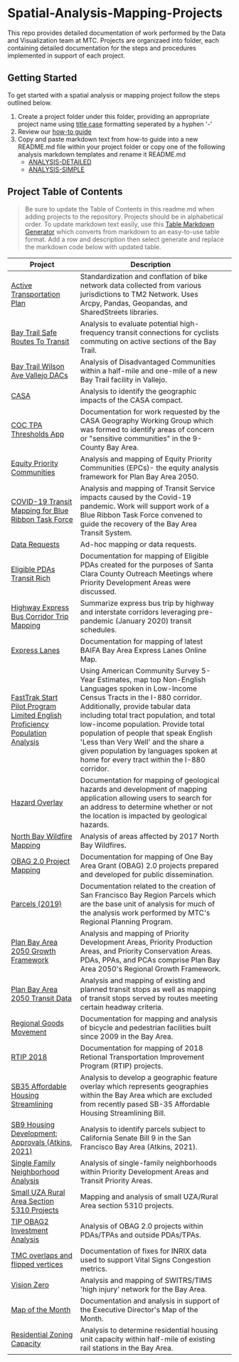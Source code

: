 # Spatial-Analysis-Mapping-Projects
This repo provides detailed documentation of work performed by the Data and Visualization team at MTC.  Projects are organizaed into folder, each containing detailed documentation for the steps and procedures implemented in support of each project.

## Getting Started 
To get started with a spatial analysis or mapping project follow the steps outlined below. 

1. Create a project folder under this folder, providing an appropriate project name using [title case](http://titlecase.com/) formatting seperated by a hyphen '-' 
2. Review our [how-to guide](https://github.com/BayAreaMetro/dv-project-templates) 
3. Copy and paste markdown text from how-to guide into a new README.md file within your project folder or copy one of the following analysis markdown templates and rename it README.md
   - [ANALYSIS-DETAILED](https://github.com/BayAreaMetro/dv-project-templates/blob/master/ANALYSIS-DETAILED.md) 
   - [ANALYSIS-SIMPLE](https://github.com/BayAreaMetro/dv-project-templates/blob/master/ANALYSIS-SIMPLE.md)

## Project Table of Contents

> Be sure to update the Table of Contents in this readme.md when adding projects to the repository. Projects should be in alphabetical order. To update markdown text easily, use this [Table Markdown Generator](https://www.tablesgenerator.com/markdown_tables) which converts from markdown to an easy-to-use table format. Add a row and description then select generate and replace the markdown code below with updated table. 

| **Project**                                                                                                       | **Description**                                                                                                                                                                                                                                                                                                                                                                                                                     |   |
|-------------------------------------------------------------------------------------------------------------------|-------------------------------------------------------------------------------------------------------------------------------------------------------------------------------------------------------------------------------------------------------------------------------------------------------------------------------------------------------------------------------------------------------------------------------------|---|
| [Active Transportation Plan](Active-Transportation-Plan-Data-Development)                                         | Standardization and conflation of bike network data collected from various jurisdictions to TM2 Network. Uses Arcpy, Pandas, Geopandas, and SharedStreets libraries.                                                                                                                                                                                                                                                                |   |
| [Bay Trail Safe Routes To Transit](Bay-Trail-Safe-Routes-To-Transit)                                              | Analysis to evaluate potential high-frequency transit  connections for cyclists commuting on active sections of the Bay Trail.                                                                                                                                                                                                                                                                                                      |   |
| [Bay Trail Wilson Ave Vallejo DACs](BayTrail-Wilson-Ave-Vallejo-DACs)                                             | Analysis of Disadvantaged Communities within a half-mile and one-mile of a new Bay Trail facility in Vallejo.                                                                                                                                                                                                                                                                                                                       |   |
| [CASA](CASA)                                                                                                      | Analysis to identify the geographic impacts of the CASA compact.                                                                                                                                                                                                                                                                                                                                                                    |   |
| [COC TPA Thresholds App](COC-TPA-Thresholds-App)                                                                  | Documentation for work requested by the CASA Geography Working Group which was formed to identify areas of concern or "sensitive communities" in the 9-County Bay Area.                                                                                                                                                                                                                                                             |   |
| [Equity Priority Communities](Equity-Priority-Communities)                                                        | Analysis and mapping of Equity Priority Communities (EPCs)- the equity analysis framework for Plan Bay Area 2050.                                                                                                                                                                                                                                                                                                                   |   |
| [COVID-19 Transit Mapping for Blue Ribbon Task Force](Covid-Transit-Mapping)                                      | Analysis and mapping of Transit Service impacts caused by the Covid-19 pandemic. Work will support work of a Blue Ribbon Task Force convened to guide the recovery of the Bay Area Transit System.                                                                                                                                                                                                                                  |   |
| [Data Requests](Data-Requests)                                                                                    | Ad-hoc mapping or data requests.                                                                                                                                                                                                                                                                                                                                                                                                    |   |
| [Eligible PDAs Transit Rich](Eligible-PDAs-Transit-Rich)                                                          | Documentation for mapping of Eligible PDAs created for the purposes of Santa Clara County Outreach Meetings where Priority Development Areas were discussed.                                                                                                                                                                                                                                                                        |   |
| [Highway Express Bus Corridor Trip Mapping](Highway-Express-Bus-Corridor-Trip-Mapping)                            | Summarize express bus trip by highway and interstate corridors leveraging pre-pandemic (January 2020) transit schedules.                                                                                                                                                                                                                                                                                                            |   |
| [Express Lanes](Express-Lanes)                                                                                    | Documentation for mapping of latest BAIFA Bay Area Express Lanes Online Map.                                                                                                                                                                                                                                                                                                                                                        |   |
| [FastTrak Start Pilot Program Limited English Proficiency Population Analysis](FastTrak-Start-Pilot-LEP-Analysis) | Using American Community Survey 5-Year Estimates, map top Non-English Languages spoken in Low-Income Census Tracts in the I-880 corridor. Additionally, provide tabular data including total tract population, and total low-income population. Provide total population of people that speak English 'Less than Very Well' and the share a given population by languages spoken at home for every tract within the I-880 corridor. |   |
| [Hazard Overlay](Hazard-Overlay)                                                                                  | Documentation for mapping of geological hazards and development of mapping application allowing users to search for an address to determine whether or not the location is impacted by geological hazards.                                                                                                                                                                                                                          |   |
| [North Bay Wildfire Mapping](North-Bay-Wildfire-Mapping)                                                          | Analysis of areas affected by 2017 North Bay Wildfires.                                                                                                                                                                                                                                                                                                                                                                             |   |
| [OBAG 2.0 Project Mapping](OBAG-2-Project-Mapping)                                                                | Documentation for mapping of One Bay Area Grant (OBAG) 2.0 projects prepared and developed for public dissemination.                                                                                                                                                                                                                                                                                                                |   |
| [Parcels (2019)](Parcel)                                                                                          | Documentation related to the creation of San Francisco Bay Region Parcels which are the base unit of analysis for much of the analysis work performed by MTC's Regional Planning Program.                                                                                                                                                                                                                                           |   |
| [Plan Bay Area 2050 Growth Framework](Plan-Bay-Area-2050-Growth-Framework)                                        | Analysis and mapping of Priority Development Areas, Priority Production Areas, and Priority Conservation Areas. PDAs, PPAs, and PCAs comprise Plan Bay Area 2050's Regional Growth Framework.                                                                                                                                                                                                                                       |   |
| [Plan Bay Area 2050 Transit Data](Plan-Bay-Area-2050-Transit-Data)                                                | Analysis and mapping of existing and planned transit stops as well as mapping of transit stops served by routes meeting certain headway criteria.                                                                                                                                                                                                                                                                                   |   |
| [Regional Goods Movement](Regional-Goods-Movement)                                                                | Documentation for mapping and analysis of bicycle and pedestrian facilities built since 2009 in the Bay Area.                                                                                                                                                                                                                                                                                                                       |   |
| [RTIP 2018](RTIP-2018)                                                                                            | Documentation for mapping of 2018 Retional Transportation Improvement Program (RTIP) projects.                                                                                                                                                                                                                                                                                                                                      |   |
| [SB35 Affordable Housing Streamlining](SB35-Affordable-Housing-Streamlining)                                      | Analysis to develop a geographic feature overlay which represents geographies within the Bay Area which are excluded from recently pased SB-35 Affordable Housing Streamlining Bill.                                                                                                                                                                                                                                                |   |
| [SB9 Housing Development; Approvals (Atkins, 2021)](SB9-Housing-Development-Approvals)                            | Analysis to identify parcels subject to California Senate Bill 9 in the San Francisco Bay Area (Atkins, 2021).                                                                                                                                                                                                                                                                                                                      |   |
| [Single Family Neighborhood Analysis](Single-Family-Neighborhoods-PDA-TPA-Walkable)                               | Analysis of single-family neighborhoods within Priority Development Areas and Transit Priority Areas.                                                                                                                                                                                                                                                                                                                               |   |
| [Small UZA Rural Area Section 5310 Projects](Small-UZA-Rural-Area-Section-5310-Projects)                          | Mapping and analysis of small UZA/Rural Area section 5310 projects.                                                                                                                                                                                                                                                                                                                                                                 |   |
| [TIP OBAG2 Investment Analysis](TIP-OBAG2-Investment-Analysis)                                                    | Analysis of OBAG 2.0 projects within PDAs/TPAs and outside PDAs/TPAs.                                                                                                                                                                                                                                                                                                                                                               |   |
| [TMC overlaps and flipped vertices](TMC-overlaps-and-flipped-vertices)                                            | Documentation of fixes for INRIX data used to support Vital Signs Congestion metrics.                                                                                                                                                                                                                                                                                                                                               |   |
| [Vision Zero](Vision-Zero)                                                                                        | Analysis and mapping of SWITRS/TIMS 'high injury' network for the Bay Area.                                                                                                                                                                                                                                                                                                                                                         |   |
| [Map of the Month](motm)                                                                                          | Documentation and analysis in support of the Executive Director's Map of the Month.                                                                                                                                                                                                                                                                                                                                                 |   |
| [Residential Zoning Capacity](Residential-Zoning-Capacity)                                                        | Analysis to determine residential housing unit capacity within half-mile of existing rail stations in the Bay Area.                                                                                                                                                                                                                                                                                                                 |   |
